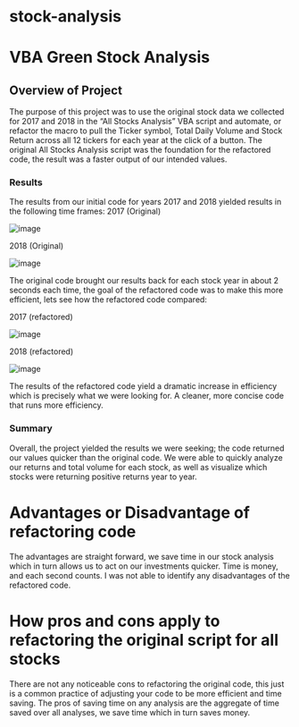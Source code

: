 # stock-analysis
# VBA Green Stock Analysis
## Overview of Project
The purpose of this project was to use the original stock data we collected for 2017 and 2018 in the “All Stocks Analysis” VBA script and automate, or refactor the macro to pull the Ticker symbol, Total Daily Volume and Stock Return across all 12 tickers for each year at the click of a button.  The original All Stocks Analysis script was the foundation for the refactored code, the result was a faster output of our intended values.
### Results
The results from our initial code for years 2017 and 2018 yielded results in the following time frames:
2017 (Original)

![image](https://user-images.githubusercontent.com/101610050/160866824-0d7ab9db-a898-4541-b68c-447120f92bff.png)

 
2018 (Original)
 
![image](https://user-images.githubusercontent.com/101610050/160866856-2d01e1e0-e7fb-42c3-9952-d875e0127b4d.png)


The original code brought our results back for each stock year in about 2 seconds each time, the goal of the refactored code was to make this more efficient, lets see how the refactored code compared:

2017 (refactored)
 
![image](https://user-images.githubusercontent.com/101610050/160866903-b9b6c011-8547-47b7-9098-fa1c8d352d85.png)


2018 (refactored)

![image](https://user-images.githubusercontent.com/101610050/160866924-df65385b-ec7f-496b-947c-1ea3987f599c.png)

 
The results of the refactored code yield a dramatic increase in efficiency which is precisely what we were looking for. A cleaner, more concise code that runs more efficiency.
### Summary
Overall, the project yielded the results we were seeking; the code returned our values quicker than the original code. We were able to quickly analyze our returns and total volume for each stock, as well as visualize which stocks were returning positive returns year to year.
# Advantages or Disadvantage of refactoring code
The advantages are straight forward, we save time in our stock analysis which in turn allows us to act on our investments quicker. Time is money, and each second counts.  I was not able to identify any disadvantages of the refactored code.
# How pros and cons apply to refactoring the original script for all stocks
There are not any noticeable cons to refactoring the original code, this just is a common practice of adjusting your code to be more efficient and time saving. The pros of saving time on any analysis are the aggregate of time saved over all analyses, we save time which in turn saves money.
